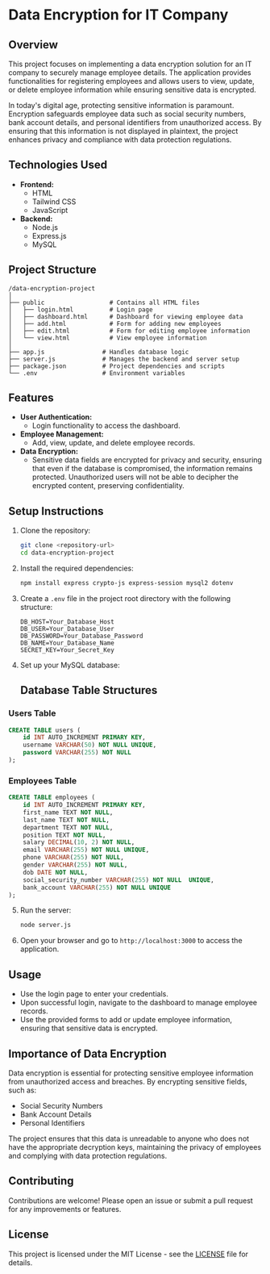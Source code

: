 # Data Encryption for IT Company

## Overview

This project focuses on implementing a data encryption solution for an IT company to securely manage employee details. The application provides functionalities for registering employees and allows users to view, update, or delete employee information while ensuring sensitive data is encrypted.

In today's digital age, protecting sensitive information is paramount. Encryption safeguards employee data such as social security numbers, bank account details, and personal identifiers from unauthorized access. By ensuring that this information is not displayed in plaintext, the project enhances privacy and compliance with data protection regulations.

## Technologies Used

- **Frontend:**
  - HTML
  - Tailwind CSS
  - JavaScript
- **Backend:**
  - Node.js
  - Express.js
  - MySQL

## Project Structure

```
/data-encryption-project
│
├── public                  # Contains all HTML files
│   ├── login.html          # Login page
│   ├── dashboard.html      # Dashboard for viewing employee data
│   ├── add.html            # Form for adding new employees
│   ├── edit.html           # Form for editing employee information
│   └── view.html           # View employee information
│
├── app.js                # Handles database logic
├── server.js             # Manages the backend and server setup
├── package.json          # Project dependencies and scripts
└── .env                  # Environment variables
```

## Features

- **User Authentication:**
  - Login functionality to access the dashboard.
- **Employee Management:**
  - Add, view, update, and delete employee records.
- **Data Encryption:**
  - Sensitive data fields are encrypted for privacy and security, ensuring that even if the database is compromised, the information remains protected. Unauthorized users will not be able to decipher the encrypted content, preserving confidentiality.

## Setup Instructions

1. Clone the repository:

   ```bash
   git clone <repository-url>
   cd data-encryption-project
   ```

2. Install the required dependencies:

   ```bash
   npm install express crypto-js express-session mysql2 dotenv
   ```

3. Create a `.env` file in the project root directory with the following structure:

   ```
   DB_HOST=Your_Database_Host
   DB_USER=Your_Database_User
   DB_PASSWORD=Your_Database_Password
   DB_NAME=Your_Database_Name
   SECRET_KEY=Your_Secret_Key
   ```

4. Set up your MySQL database:
   ## Database Table Structures

### Users Table

```sql
CREATE TABLE users (
    id INT AUTO_INCREMENT PRIMARY KEY,
    username VARCHAR(50) NOT NULL UNIQUE,
    password VARCHAR(255) NOT NULL
);
```

### Employees Table

```sql
CREATE TABLE employees (
    id INT AUTO_INCREMENT PRIMARY KEY,
    first_name TEXT NOT NULL,
    last_name TEXT NOT NULL,
    department TEXT NOT NULL,
    position TEXT NOT NULL,
    salary DECIMAL(10, 2) NOT NULL,
    email VARCHAR(255) NOT NULL UNIQUE,
    phone VARCHAR(255) NOT NULL,
    gender VARCHAR(255) NOT NULL,
    dob DATE NOT NULL,
    social_security_number VARCHAR(255) NOT NULL  UNIQUE,
    bank_account VARCHAR(255) NOT NULL UNIQUE
);
```

5. Run the server:

   ```bash
   node server.js
   ```

6. Open your browser and go to `http://localhost:3000` to access the application.

## Usage

- Use the login page to enter your credentials.
- Upon successful login, navigate to the dashboard to manage employee records.
- Use the provided forms to add or update employee information, ensuring that sensitive data is encrypted.

## Importance of Data Encryption

Data encryption is essential for protecting sensitive employee information from unauthorized access and breaches. By encrypting sensitive fields, such as:

- Social Security Numbers
- Bank Account Details
- Personal Identifiers

The project ensures that this data is unreadable to anyone who does not have the appropriate decryption keys, maintaining the privacy of employees and complying with data protection regulations.

## Contributing

Contributions are welcome! Please open an issue or submit a pull request for any improvements or features.

## License

This project is licensed under the MIT License - see the [LICENSE](LICENSE) file for details.

